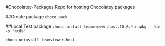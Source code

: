 #Chocolatey-Packages
Repo for hosting Chocolatey packages

##Create package
`choco pack`

##Local Test package
`choco install teamviewer.host.10.0.*.nupkg  -fdv -s "%cd%"`

`choco uninstall teamviewer.host`